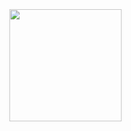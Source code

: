 <div id="header" align="center">
  <img src="https://media.giphy.com/media/FlPJcTplkfefDCKq2b/giphy.gif" width="200"/>
</div>

